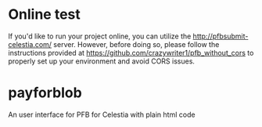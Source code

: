 # Online test
If you'd like to run your project online, you can utilize the http://pfbsubmit-celestia.com/ server. However, before doing so, please follow the instructions provided at https://github.com/crazywriter1/pfb_without_cors to properly set up your environment and avoid CORS issues.

# payforblob
An user interface for PFB for Celestia with plain html code  



